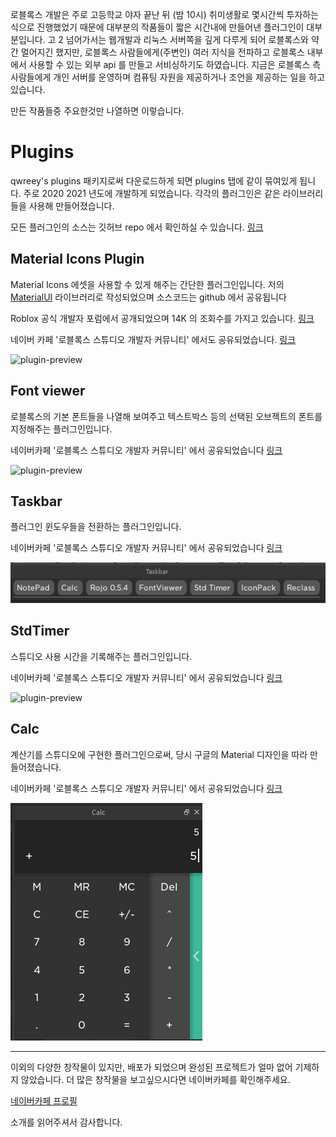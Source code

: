 로블록스 개발은 주로 고등학교 야자 끝난 뒤 (밤 10시) 취미생활로 몇시간씩 투자하는식으로 진행했었기 때문에 대부분의 작품들이 짧은 시간내에 만들어낸 플러그인이 대부분입니다.
고 2 넘어가서는 웹개발과 리눅스 서버쪽을 깊게 다루게 되어 로블록스와 약간 멀어지긴 했지만, 로블록스 사람들에게(주변인) 여러 지식을 전파하고 로블록스 내부에서 사용할 수 있는 외부 api 를 만들고 서비싱하기도 하였습니다.
지금은 로블록스 측 사람들에게 개인 서버를 운영하며 컴퓨팅 자원을 제공하거나 조언을 제공하는 일을 하고 있습니다.

만든 작품들중 주요한것만 나열하면 이렇습니다.

# Plugins

qwreey's plugins 패키지로써 다운로드하게 되면 plugins 탭에 같이 묶여있게 됩니다.
주로 2020 2021 년도에 개발하게 되었습니다. 각각의 플러그인은 같은 라이브러리들을 사용해 만들어졌습니다.

모든 플러그인의 소스는 깃허브 repo 에서 확인하실 수 있습니다. [링크](https://github.com/qwreey/qwreey.roblox.plugins)

## Material Icons Plugin

Material Icons 에셋을 사용할 수 있게 해주는 간단한 플러그인입니다.
저의 [MaterialUI](https://sites.google.com/view/rbx-material-ui/component/button) 라이브러리로 작성되었으며 소스코드는 github 에서 공유됩니다

Roblox 공식 개발자 포럼에서 공개되었으며 14K 의 조회수를 가지고 있습니다. [링크](https://devforum.roblox.com/t/plugin-material-icons-1400/906640)

네이버 카페 '로블록스 스튜디오 개발자 커뮤니티' 에서도 공유되었습니다. [링크](https://cafe.naver.com/robloxstudio?iframe_url_utf8=%2FArticleRead.nhn%253Fclubid%3D30135743%2526articleid%3D1156)

![plugin-preview](https://devforum-uploads.s3.dualstack.us-east-2.amazonaws.com/uploads/original/4X/1/b/c/1bc6121258a14bd9f083ab8e96b49868959784ac.png)

## Font viewer

로블록스의 기본 폰트들을 나열해 보여주고 텍스트박스 등의 선택된 오브젝트의 폰트를 지정해주는 플러그인입니다.

네이버카페 '로블록스 스튜디오 개발자 커뮤니티' 에서 공유되었습니다 [링크](https://cafe.naver.com/robloxstudio?iframe_url_utf8=%2FArticleRead.nhn%253Fclubid%3D30135743%2526articleid%3D969)

![plugin-preview](./images/creation-about-rblx/fontviewr.png)

## Taskbar

플러그인 윈도우들을 전환하는 플러그인입니다.

네이버카페 '로블록스 스튜디오 개발자 커뮤니티' 에서 공유되었습니다 [링크](https://cafe.naver.com/robloxstudio?iframe_url_utf8=%2FArticleRead.nhn%253Fclubid%3D30135743%2526articleid%3D1227)

![plugin-preview](./images/creation-about-rblx/taskbar.png)

## StdTimer

스튜디오 사용 시간을 기록해주는 플러그인입니다.

네이버카페 '로블록스 스튜디오 개발자 커뮤니티' 에서 공유되었습니다 [링크](https://cafe.naver.com/robloxstudio?iframe_url_utf8=%2FArticleRead.nhn%253Fclubid%3D30135743%2526articleid%3D980)

![plugin-preview](./images/creation-about-rblx/stdtimer)

## Calc

계산기를 스튜디오에 구현한 플러그인으로써, 당시 구글의 Material 디자인을 따라 만들어졌습니다.

네이버카페 '로블록스 스튜디오 개발자 커뮤니티' 에서 공유되었습니다 [링크](https://cafe.naver.com/robloxstudio?iframe_url_utf8=%2FArticleRead.nhn%253Fclubid%3D30135743%2526articleid%3D1039)

![plugin-preview](./images/creation-about-rblx/calc.png)

---

이외의 다양한 창작물이 있지만, 배포가 되었으며 완성된 프로젝트가 얼마 없어 기제하지 않았습니다.
더 많은 창작물을 보고싶으시다면 네이버카페를 확인해주세요.

[네이버카페 프로필](https://cafe.naver.com/ca-fe/cafes/30135743/members/psGJUrjhoBPy4d1rYNPNcQ?tab=articles&page=3)

소개를 읽어주셔서 감사합니다.

